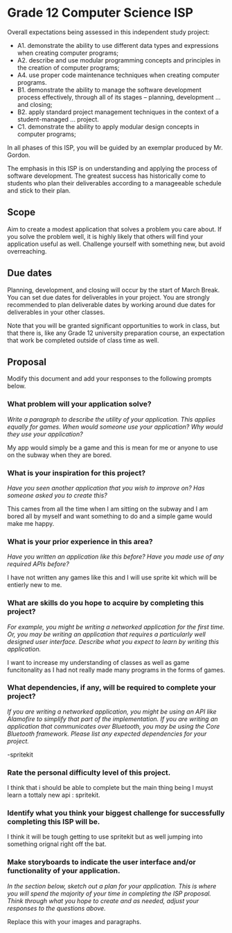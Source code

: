 # Grade 12 Computer Science ISP

Overall expectations being assessed in this independent study project:

* A1. 	demonstrate the ability to use different data types and expressions when creating computer programs;
* A2. 	describe and use modular programming concepts and principles in the creation of computer programs;
* A4. 	use proper code maintenance techniques when creating computer programs.
* B1. 	demonstrate the ability to manage the software development process effectively, through all of its stages – planning, development ... and closing;
* B2. 	apply standard project management techniques in the context of a student-managed ... project.
* C1. 	demonstrate the ability to apply modular design concepts in computer programs;

In all phases of this ISP, you will be guided by an exemplar produced by Mr. Gordon.

The emphasis in this ISP is on understanding and applying the process of software development. The greatest success has historically come to students who plan their deliverables according to a manageeable schedule and stick to their plan.

## Scope

Aim to create a modest application that solves a problem you care about. If you solve the problem well, it is highly likely that others will find your application useful as well. Challenge yourself with something new, but avoid overreaching.

## Due dates

Planning, development, and closing will occur by the start of March Break. You can set due dates for deliverables in your project. You are strongly recommended to plan deliverable dates by working around due dates for deliverables in your other classes.

Note that you will be granted significant opportunities to work in class, but that there is, like any Grade 12 university preparation course, an expectation that work be completed outside of class time as well.

## Proposal

Modify this document and add your responses to the following prompts below.

### What problem will your application solve?

*Write a paragraph to describe the utility of your application. This applies equally for games. When would someone use your application? Why would they use your application?*

My app would simply be a game and this is mean for me or anyone to use on the subway when they are bored. 



### What is your inspiration for this project?

*Have you seen another application that you wish to improve on? Has someone asked you to create this?*

This cames from all the time when I am sitting on the subway and I am bored all by myself and want something to do and a simple game would make me happy. 

### What is your prior experience in this area?

*Have you written an application like this before? Have you made use of any required APIs before?*

I have not written any games like this and I will use sprite kit which will be entierly new to me. 

### What are skills do you hope to acquire by completing this project?

*For example, you might be writing a networked application for the first time. Or, you may be writing an application that requires a particularly well designed user interface. Describe what you expect to learn by writing this application.*

I want to increase my understanding of classes as well as game funcitonality as I had not really made many programs in the forms of games. 

### What dependencies, if any, will be required to complete your project?

*If you are writing a networked application, you might be using an API like Alamofire to simplify that part of the implementation. If you are writing an application that communicates over Bluetooth, you may be using the Core Bluetooth framework. Please list any expected dependencies for your project.*

-spritekit 

### Rate the personal difficulty level of this project.

I think that i should be able to complete but the main thing being I muyst learn a tottaly new api : spritekit. 

### Identify what you think your biggest challenge for successfully completing this ISP will be.

I think it will be tough getting to use spritekit but as well jumping into something orignal right off the bat. 

### Make storyboards to indicate the user interface and/or functionality of your application.

*In the section below, sketch out a plan for your application. This is where you will spend the majority of your time in completing the ISP proposal. Think through what you hope to create and as needed, adjust your responses to the questions above.*

Replace this with your images and paragraphs.




